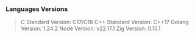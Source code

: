 ### Languages Versions

> C Standard Version: C17/C18
> C++ Standard Version: C++17
> Golang Version: 1.24.2
> Node Version: v22.17.1
> Zig Version: 0.15.1
